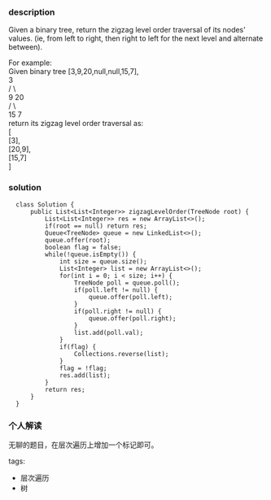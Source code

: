 ### description    
  Given a binary tree, return the zigzag level order traversal of its nodes' values. (ie, from left to right, then right to left for the next level and alternate between).  
    
  For example:  
  Given binary tree [3,9,20,null,null,15,7],  
      3  
     / \  
    9  20  
      /  \  
     15   7  
  return its zigzag level order traversal as:  
  [  
    [3],  
    [20,9],  
    [15,7]  
  ]  
### solution    
```    
  class Solution {  
      public List<List<Integer>> zigzagLevelOrder(TreeNode root) {  
          List<List<Integer>> res = new ArrayList<>();  
          if(root == null) return res;  
          Queue<TreeNode> queue = new LinkedList<>();  
          queue.offer(root);  
          boolean flag = false;  
          while(!queue.isEmpty()) {  
              int size = queue.size();  
              List<Integer> list = new ArrayList<>();  
              for(int i = 0; i < size; i++) {  
                  TreeNode poll = queue.poll();  
                  if(poll.left != null) {  
                      queue.offer(poll.left);  
                  }  
                  if(poll.right != null) {  
                      queue.offer(poll.right);  
                  }  
                  list.add(poll.val);  
              }  
              if(flag) {  
                  Collections.reverse(list);  
              }  
              flag = !flag;  
              res.add(list);  
          }  
          return res;  
      }  
  }  
```    
    
### 个人解读    
  无聊的题目，在层次遍历上增加一个标记即可。  
    
    
tags:    
  -  层次遍历  
  -  树  
